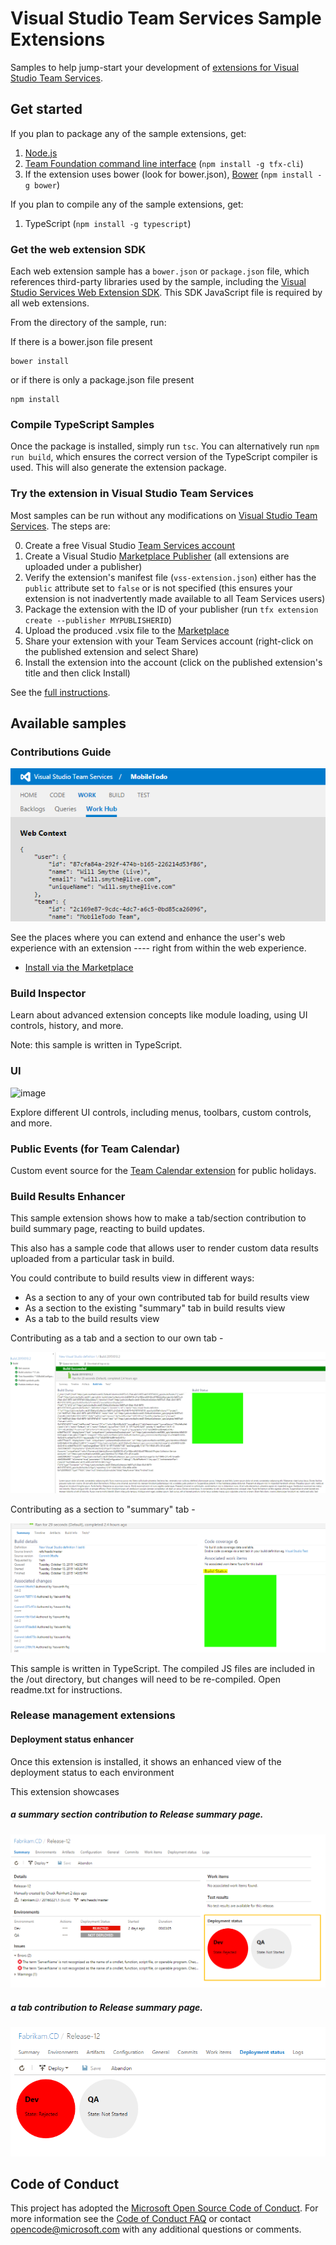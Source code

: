 # Visual Studio Team Services Sample Extensions
 
Samples to help jump-start your development of [extensions for Visual Studio Team Services](http://www.visualstudio.com/integrate/extensions/overview).

## Get started

If you plan to package any of the sample extensions, get:

1. [Node.js](https://nodejs.org)
2. [Team Foundation command line interface](https://github.com/Microsoft/tfs-cli) (`npm install -g tfx-cli`)
3. If the extension uses bower (look for bower.json), [Bower](https://npmjs.com/package/bower) (`npm install -g bower`)

If you plan to compile any of the sample extensions, get:

1. TypeScript (`npm install -g typescript`)

### Get the web extension SDK

Each web extension sample has a `bower.json` or `package.json` file, which references third-party libraries used by the sample, including the [Visual Studio Services Web Extension SDK](https://github.com/Microsoft/vss-web-extension-sdk). This SDK JavaScript file is required by all web extensions.

From the directory of the sample, run:

If there is a bower.json file present
```
bower install
```
or if there is only a package.json file present
```
npm install
```

### Compile TypeScript Samples

Once the package is installed, simply run `tsc`. You can alternatively run `npm run build`, which ensures the correct version of the TypeScript compiler is used. This will also generate the extension package.

### Try the extension in Visual Studio Team Services

Most samples can be run without any modifications on [Visual Studio Team Services](https://www.visualstudio.com/products/visual-studio-team-services-vs). The steps are:

0. Create a free Visual Studio [Team Services account](https://app.vssps.visualstudio.com/go/profile?account=true)
1. Create a Visual Studio [Marketplace Publisher](https://aka.ms/vsmarketplace-publish) (all extensions are uploaded under a publisher)
2. Verify the extension's manifest file (`vss-extension.json`) either has the `public` attribute set to `false` or is not specified (this ensures your extension is not inadvertently made available to all Team Services users)
3. Package the extension with the ID of your publisher (run `tfx extension create --publisher MYPUBLISHERID`)
4. Upload the produced .vsix file to the [Marketplace](https://aka.ms/vsmarketplace-manage)
5. Share your extension with your Team Services account (right-click on the published extension and select Share)
6. Install the extension into the account (click on the published extension's title and then click Install)

See the [full instructions](https://www.visualstudio.com/en-us/docs/integrate/extensions/publish/overview).

## Available samples

### Contributions Guide

![image](contributions-guide/images/hub-point.png)

See the places where you can extend and enhance the user's web experience with an extension ---- right from within the web experience.

* [Install via the Marketplace](https://marketplace.visualstudio.com/items?itemName=ms-samples.samples-contributions-guide)
 
### Build Inspector

Learn about advanced extension concepts like module loading, using UI controls, history, and more.
 
Note: this sample is written in TypeScript.

### UI

![image](ui/images/menu-dropdown2.png)

Explore different UI controls, including menus, toolbars, custom controls, and more.

### Public Events (for Team Calendar)

Custom event source for the [Team Calendar extension](https://github.com/Microsoft/vso-team-calendar) for public holidays. 

### Build Results Enhancer

This sample extension shows how to make a tab/section contribution to build summary page, reacting to build updates.

This also has a sample code that allows user to render custom data results uploaded from a particular task in build.

You could contribute to build results view in different ways:
* As a section to any of your own contributed tab for build results view
* As a section to the existing "summary" tab in build results view
* As a tab to the build results view
 
Contributing as a tab and a section to our own tab -

![image](build-results-enhancer/images/tabAndSection.png)

Contributing as a section to "summary" tab -

![image](build-results-enhancer/images/sectionInSummaryTab.png)

This sample is written in TypeScript. The compiled JS files are included in the /out directory, but changes will need to be re-compiled. Open readme.txt for instructions.

### Release management extensions
#### Deployment status enhancer
Once this extension is installed, it shows an enhanced view of the deployment status to each environment

This extension showcases 
##### a summary section contribution to Release summary page.

![image](release-management/deployment-status-enhancer/images/screenshot1.png)

##### a tab contribution to Release summary page.

![image](release-management/deployment-status-enhancer/images/screenshot2.png)

## Code of Conduct

This project has adopted the [Microsoft Open Source Code of Conduct](https://opensource.microsoft.com/codeofconduct/). For more information see the [Code of Conduct FAQ](https://opensource.microsoft.com/codeofconduct/faq/) or contact [opencode@microsoft.com](mailto:opencode@microsoft.com) with any additional questions or comments.
